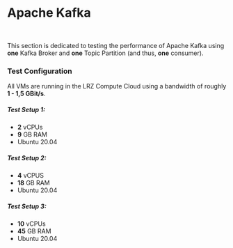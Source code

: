 # Apache Kafka

<br>

This section is dedicated to testing the performance of Apache Kafka using **one** Kafka Broker and **one** Topic Partition (and thus, **one** consumer).

### Test Configuration

All VMs are running in the LRZ Compute Cloud using a bandwidth of roughly **1 - 1,5 GBit/s**.

##### Test Setup 1:
- **2** vCPUs
- **9** GB RAM
- Ubuntu 20.04

##### Test Setup 2:
- **4** vCPUS
- **18** GB RAM
- Ubuntu 20.04

##### Test Setup 3:
- **10** vCPUs
- **45** GB RAM
- Ubuntu 20.04